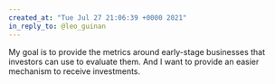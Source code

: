 ```yaml
---
created_at: "Tue Jul 27 21:06:39 +0000 2021"
in_reply_to: @leo_guinan
---
```


My goal is to provide the metrics around early-stage businesses that investors can use to evaluate them. And I want to provide an easier mechanism to receive investments.